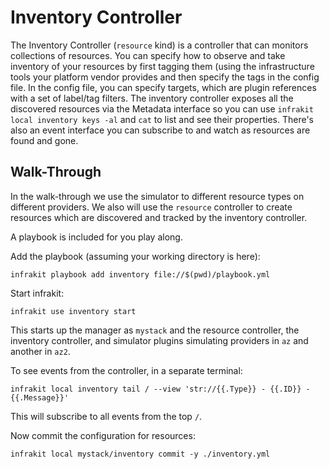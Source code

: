 Inventory Controller
===================

The Inventory Controller (`resource` kind) is a controller that can monitors collections of resources.
You can specify how to observe and take inventory of your resources by first tagging them (using the
infrastructure tools your platform vendor provides and then specify the tags in the config file.
In the config file, you can specify targets, which are plugin references with a set of label/tag filters.
The inventory controller exposes all the discovered resources via the Metadata interface so you can
use `infrakit local inventory keys -al` and `cat` to list and see their properties.  There's also an
event interface you can subscribe to and watch as resources are found and gone.

## Walk-Through

In the walk-through we use the simulator to different resource types on different providers.  We also
will use the `resource` controller to create resources which are discovered and tracked by the inventory
controller.

A playbook is included for you play along.

Add the playbook (assuming your working directory is here):

```
infrakit playbook add inventory file://$(pwd)/playbook.yml
```

Start infrakit:

```
infrakit use inventory start
```
This starts up the manager as `mystack` and the resource controller, the inventory controller, and
simulator plugins simulating providers in `az` and another in `az2`.

To see events from the controller, in a separate terminal:

```
infrakit local inventory tail / --view 'str://{{.Type}} - {{.ID}} - {{.Message}}'
```

This will subscribe to all events from the top `/`.

Now commit the configuration for resources:

```
infrakit local mystack/inventory commit -y ./inventory.yml
```
